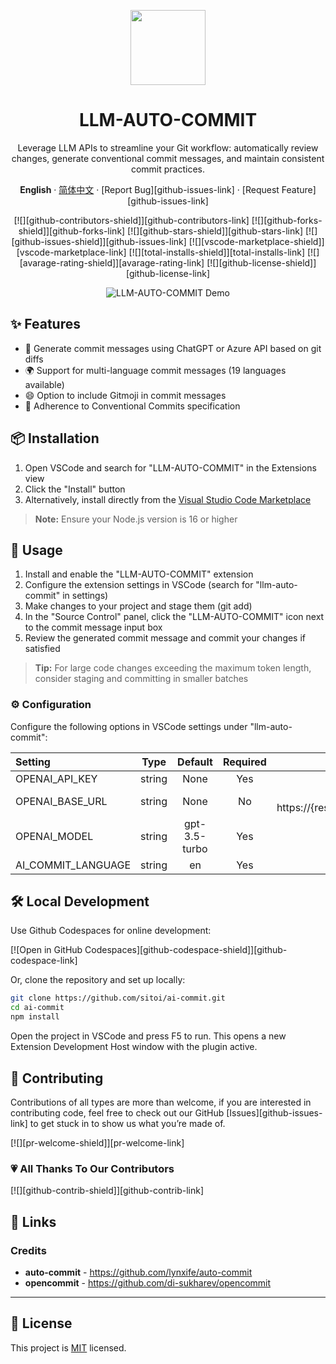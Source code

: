 <a name="readme-top"></a>

<div align="center">

<img height="120" src="https://github.com/Sitoi/ai-commit/blob/main/images/logo.png?raw=true">

<h1>LLM-AUTO-COMMIT</h1>

Leverage LLM APIs to streamline your Git workflow: automatically review changes, generate conventional commit messages, and maintain consistent commit practices.

**English** · [简体中文](./README.zh_CN.md) · [Report Bug][github-issues-link] · [Request Feature][github-issues-link]

<!-- SHIELD GROUP -->

[![][github-contributors-shield]][github-contributors-link]
[![][github-forks-shield]][github-forks-link]
[![][github-stars-shield]][github-stars-link]
[![][github-issues-shield]][github-issues-link]
[![][vscode-marketplace-shield]][vscode-marketplace-link]
[![][total-installs-shield]][total-installs-link]
[![][avarage-rating-shield]][avarage-rating-link]
[![][github-license-shield]][github-license-link]

![LLM-AUTO-COMMIT Demo](https://github.com/sitoi/ai-commit/blob/main/aicommit.gif?raw=true)

</div>

## ✨ Features

- 🤖 Generate commit messages using ChatGPT or Azure API based on git diffs
- 🌍 Support for multi-language commit messages (19 languages available)
- 😄 Option to include Gitmoji in commit messages
- 📝 Adherence to Conventional Commits specification

## 📦 Installation

1. Open VSCode and search for "LLM-AUTO-COMMIT" in the Extensions view
2. Click the "Install" button
3. Alternatively, install directly from the [Visual Studio Code Marketplace](https://marketplace.visualstudio.com/items?itemName=Sitoi.llm-auto-commit)

> **Note:** Ensure your Node.js version is 16 or higher

## 🚀 Usage

1. Install and enable the "LLM-AUTO-COMMIT" extension
2. Configure the extension settings in VSCode (search for "llm-auto-commit" in settings)
3. Make changes to your project and stage them (git add)
4. In the "Source Control" panel, click the "LLM-AUTO-COMMIT" icon next to the commit message input box
5. Review the generated commit message and commit your changes if satisfied

> **Tip:** For large code changes exceeding the maximum token length, consider staging and committing in smaller batches

### ⚙️ Configuration

Configure the following options in VSCode settings under "llm-auto-commit":

| Setting            |  Type   |    Default    | Required |                                            Description                                        |
| :----------------- | :-----: | :-----------: | :------: | :-------------------------------------------------------------------------------------------: |
| OPENAI_API_KEY     | string  |     None      |   Yes    |                 [OpenAI API key](https://platform.openai.com/account/api-keys)                |
| OPENAI_BASE_URL    | string  |     None      |    No    |     For Azure: https://{resource}.openai.azure.com/openai/deployments/{model}                 |
| OPENAI_MODEL       | string  | gpt-3.5-turbo |   Yes    |                                    OpenAI model to use                                        |
| AI_COMMIT_LANGUAGE | string  |      en       |   Yes    |                              Commit message language (19 options)                             |

## 🛠️ Local Development

Use Github Codespaces for online development:

[![Open in GitHub Codespaces][github-codespace-shield]][github-codespace-link]

Or, clone the repository and set up locally:

```bash
git clone https://github.com/sitoi/ai-commit.git
cd ai-commit
npm install
```

Open the project in VSCode and press F5 to run. This opens a new Extension Development Host window with the plugin active.

## 🤝 Contributing

Contributions of all types are more than welcome, if you are interested in contributing code, feel free to check out our GitHub [Issues][github-issues-link] to get stuck in to show us what you’re made of.

[![][pr-welcome-shield]][pr-welcome-link]

### 💗 All Thanks To Our Contributors

[![][github-contrib-shield]][github-contrib-link]

## 🔗 Links

### Credits

- **auto-commit** - <https://github.com/lynxife/auto-commit>
- **opencommit** - <https://github.com/di-sukharev/opencommit>

---

## 📝 License

This project is [MIT](./LICENSE) licensed.

